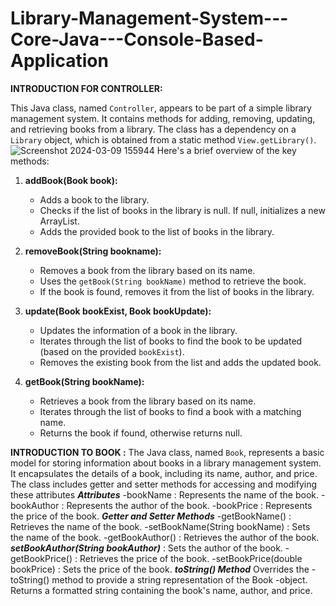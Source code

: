 # Library-Management-System---Core-Java---Console-Based-Application
__INTRODUCTION FOR CONTROLLER:__

This Java class, named `Controller`, appears to be part of a simple library management system. It contains methods for adding, removing, updating, and retrieving books from a library. The class has a dependency on a `Library` object, which is obtained from a static method `View.getLibrary()`.
![Screenshot 2024-03-09 155944](https://github.com/mayankjain02/Library-Management-System---Core-Java---Console-Based-Application/assets/161832255/b2433c7f-80d8-4d18-b41f-e6d139afac3c)
Here's a brief overview of the key methods:

1. **addBook(Book book):**
   - Adds a book to the library.
   - Checks if the list of books in the library is null. If null, initializes a new ArrayList.
   - Adds the provided book to the list of books in the library.

2. **removeBook(String bookname):**
   - Removes a book from the library based on its name.
   - Uses the `getBook(String bookName)` method to retrieve the book.
   - If the book is found, removes it from the list of books in the library.

3. **update(Book bookExist, Book bookUpdate):**
   - Updates the information of a book in the library.
   - Iterates through the list of books to find the book to be updated (based on the provided `bookExist`).
   - Removes the existing book from the list and adds the updated book.

4. **getBook(String bookName):**
   - Retrieves a book from the library based on its name.
   - Iterates through the list of books to find a book with a matching name.
   - Returns the book if found, otherwise returns null.

__INTRODUCTION TO BOOK :__
The Java class, named `Book`, represents a basic model for storing information about books in a library management system. It encapsulates the details of a book, including its name, author, and price. The class includes getter and setter methods for accessing and modifying these attributes
__*Attributes*__
-bookName
: Represents the name of the book.
-bookAuthor
: Represents the author of the book.
-bookPrice
: Represents the price of the book.
__*Getter and Setter Methods*__
-getBookName()
: Retrieves the name of the book.
-setBookName(String bookName)
: Sets the name of the book.
-getBookAuthor()
: Retrieves the author of the book.
__*setBookAuthor(String bookAuthor)*__
: Sets the author of the book.
-getBookPrice()
: Retrieves the price of the book.
-setBookPrice(double bookPrice)
: Sets the price of the book.
__*toString() Method*__
Overrides the
-toString()
method to provide a string representation of the
Book
-object.
Returns a formatted string containing the book's name, author, and price.
